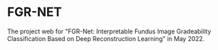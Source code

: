 # FGR-NET

The project web for "FGR-Net: Interpretable Fundus Image Gradeability Classification Based on Deep Reconstruction Learning" in May 2022.

